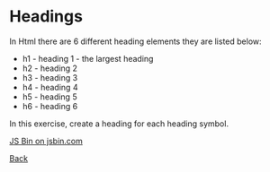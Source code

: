 # Headings

In Html there are 6 different heading elements they are listed below:

* h1 - heading 1 - the largest heading
* h2 - heading 2
* h3 - heading 3
* h4 - heading 4
* h5 - heading 5
* h6 - heading 6

In this exercise, create a heading for each heading symbol.

<a class="jsbin-embed" href="http://jsbin.com/famivu/1/embed?html,output">JS Bin on jsbin.com</a>

[Back](/1-hello-world/)
